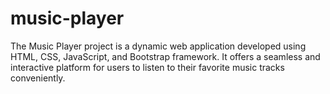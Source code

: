 # music-player
The Music Player project is a dynamic web application developed using HTML, CSS, JavaScript, and Bootstrap framework. It offers a seamless and interactive platform for users to listen to their favorite music tracks conveniently.

